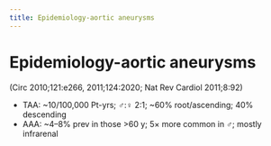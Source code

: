 ```yaml
---
title: Epidemiology-aortic aneurysms
---
```

# Epidemiology-aortic aneurysms

 (Circ 2010;121:e266, 2011;124:2020; Nat Rev Cardiol 2011;8:92)
* TAA: ~10/100,000 Pt-yrs; ♂:♀ 2:1; ~60% root/ascending; 40% descending
* AAA: ~4–8% prev in those >60 y; 5× more common in ♂; mostly infrarenal
